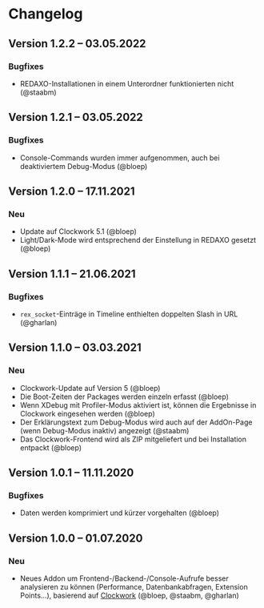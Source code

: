 Changelog
=========

Version 1.2.2 – 03.05.2022
--------------------------

### Bugfixes

* REDAXO-Installationen in einem Unterordner funktionierten nicht (@staabm)


Version 1.2.1 – 03.05.2022
--------------------------

### Bugfixes

* Console-Commands wurden immer aufgenommen, auch bei deaktiviertem Debug-Modus (@bloep)


Version 1.2.0 – 17.11.2021
--------------------------

### Neu

* Update auf Clockwork 5.1 (@bloep)
* Light/Dark-Mode wird entsprechend der Einstellung in REDAXO gesetzt (@bloep)


Version 1.1.1 – 21.06.2021
--------------------------

### Bugfixes

* `rex_socket`-Einträge in Timeline enthielten doppelten Slash in URL (@gharlan)


Version 1.1.0 – 03.03.2021
--------------------------

### Neu

* Clockwork-Update auf Version 5 (@bloep)
* Die Boot-Zeiten der Packages werden einzeln erfasst (@bloep)
* Wenn XDebug mit Profiler-Modus aktiviert ist, können die Ergebnisse in Clockwork eingesehen werden (@bloep)
* Der Erklärungstext zum Debug-Modus wird auch auf der AddOn-Page (wenn Debug-Modus inaktiv) angezeigt (@staabm)
* Das Clockwork-Frontend wird als ZIP mitgeliefert und bei Installation entpackt (@bloep)


Version 1.0.1 – 11.11.2020
--------------------------

### Bugfixes

* Daten werden komprimiert und kürzer vorgehalten (@bloep)


Version 1.0.0 – 01.07.2020
--------------------------

### Neu

* Neues Addon um Frontend-/Backend-/Console-Aufrufe besser analysieren zu können (Performance, Datenbankabfragen, Extension Points...), basierend auf [Clockwork](https://github.com/itsgoingd/clockwork) (@bloep, @staabm, @gharlan)
